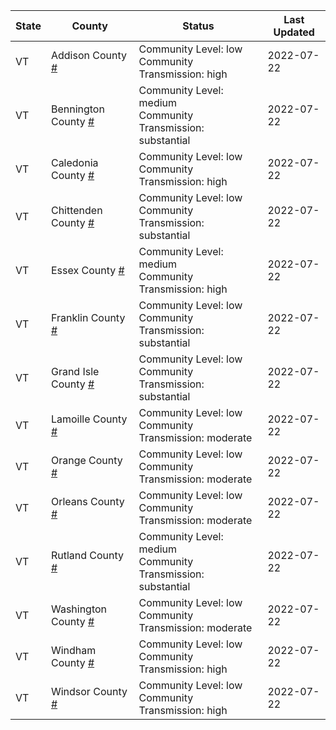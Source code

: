 State | County | Status | Last Updated
--- | --- | --- | --- 
VT | Addison County <a href="#addison_county">#</a> | <a name="addison_county"></a>Community Level: low<br/>Community Transmission: high | 2022-07-22
VT | Bennington County <a href="#bennington_county">#</a> | <a name="bennington_county"></a>Community Level: medium<br/>Community Transmission: substantial | 2022-07-22
VT | Caledonia County <a href="#caledonia_county">#</a> | <a name="caledonia_county"></a>Community Level: low<br/>Community Transmission: high | 2022-07-22
VT | Chittenden County <a href="#chittenden_county">#</a> | <a name="chittenden_county"></a>Community Level: low<br/>Community Transmission: substantial | 2022-07-22
VT | Essex County <a href="#essex_county">#</a> | <a name="essex_county"></a>Community Level: medium<br/>Community Transmission: high | 2022-07-22
VT | Franklin County <a href="#franklin_county">#</a> | <a name="franklin_county"></a>Community Level: low<br/>Community Transmission: substantial | 2022-07-22
VT | Grand Isle County <a href="#grand_isle_county">#</a> | <a name="grand_isle_county"></a>Community Level: low<br/>Community Transmission: substantial | 2022-07-22
VT | Lamoille County <a href="#lamoille_county">#</a> | <a name="lamoille_county"></a>Community Level: low<br/>Community Transmission: moderate | 2022-07-22
VT | Orange County <a href="#orange_county">#</a> | <a name="orange_county"></a>Community Level: low<br/>Community Transmission: moderate | 2022-07-22
VT | Orleans County <a href="#orleans_county">#</a> | <a name="orleans_county"></a>Community Level: low<br/>Community Transmission: moderate | 2022-07-22
VT | Rutland County <a href="#rutland_county">#</a> | <a name="rutland_county"></a>Community Level: medium<br/>Community Transmission: substantial | 2022-07-22
VT | Washington County <a href="#washington_county">#</a> | <a name="washington_county"></a>Community Level: low<br/>Community Transmission: moderate | 2022-07-22
VT | Windham County <a href="#windham_county">#</a> | <a name="windham_county"></a>Community Level: low<br/>Community Transmission: high | 2022-07-22
VT | Windsor County <a href="#windsor_county">#</a> | <a name="windsor_county"></a>Community Level: low<br/>Community Transmission: high | 2022-07-22
